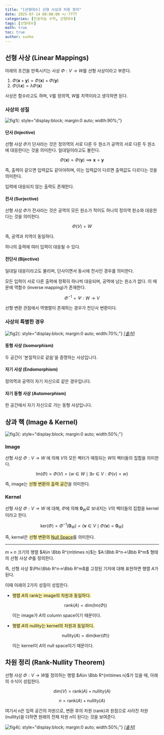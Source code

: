 ```yaml
---
title: "[선형대수] 선형 사상과 차원 정리"
date: 2025-07-14 00:00:00 +/-TTTT
categories: [인공지능 수학, 선형대수]
tags: [선형대수]
math: true
toc: true
author: sunho
---
```


## 선형 사상 (Linear Mappings)

아래의 조건을 만족시키는 사상 $\Phi : V\to W$를 선형 사상이라고 부른다.

1. $\Phi(\mathbf{x}+\mathbf{y})=\Phi(\mathbf{x})+\Phi(\mathbf{y})$
2. $\Phi (\lambda \mathbf{x})=\lambda \Phi (\mathbf{x})$

사상은 함수라고도 하며, $V$를 정의역, $W$를 치역이라고 생각하면 된다.

### 사상의 성질

![fig1](mlm/10-1.png){: style="display:block; margin:0 auto; width:90%;"}

#### 단사 (Injective)

선형 사상 $\Phi$가 단사라는 것은 정의역의 서로 다른 두 원소가 공역의 서로 다른 두 원소에 대응한다는 것을 의미한다. 일대일이라고도 불린다.

$$
\Phi (\mathbf{x})=\Phi (\mathbf{y})\implies\mathbf{x}=\mathbf{y}
$$

즉, 출력이 같으면 입력값도 같아야하며, 이는 입력값이 다르면 출력값도 다르다는 것을 의미한다.

입력에 대응되지 않는 출력도 존재한다.
  
#### 전사 (Surjective)

선형 사상 $\Phi$가 전사라는 것은 공역의 모든 원소가 적어도 하나의 정의역 원소와 대응한다는 것을 의미한다.

$$
\Phi (V)=W
$$

즉, 공역과 치역이 동일하다.

하나의 출력에 여러 입력이 대응될 수 있다.
  
#### 전단사 (Bijective)

일대일 대응이라고도 불리며, 단사이면서 동시에 전사인 경우를 의미한다.

모든 입력이 서로 다른 출력에 정확히 하나씩 대응되며, 공역에 남는 원소가 없다. 이 때문에 역함수 (inverse mapping)가 존재한다.

$$
\Phi^{-1}=\Psi:W\to V
$$

선형 변환 관점에서 역행렬이 존재하는 경우가 전단사 변환이다.

### 사상의 특별한 경우

![fig2](mlm/10-2.png){: style="display:block; margin:0 auto; width:70%;"}
_[[출처]](https://math.stackexchange.com/questions/1510769/difference-between-epimorphism-isomorphism-endomorphism-and-automorphism-with)_

#### 동형 사상 (Isomorphism)

두 공간이 '본질적으로 같음'을 증명하는 사상입니다.

#### 자기 사상 (Endomorphism)

정의역과 공역이 자기 자신으로 같은 경우입니다.

#### 자기 동형 사상 (Automorphism)

한 공간에서 자기 자신으로 가는 동형 사상입니다.

## 상과 핵 (Image & Kernel)

![fig3](mlm/10-3.png){: style="display:block; margin:0 auto; width:50%;"}

### Image

선형 사상 $\Phi : V → W$ 에 의해 $V$의 모든 벡터가 매핑되는 $W$의 벡터들의 집합을 의미한다.

$$
\text{Im}(\Phi)=\Phi(V)=
\lbrace w\in W\mid\exists v\in V:\Phi(v)=w
\rbrace
$$

즉, image는 <span style="background-color:#fff5b1">선형 변환의 출력 공간</span>을 의미한다.

### Kernel

선형 사상 $\Phi : V → W$ 에 대해, $\Phi$에 의해 $\mathbf{0}_W$로 보내지는 $V$의 벡터들의 집합을 kernel이라고 한다.

$$
\text{ker}(\Phi)=\Phi^{-1}(\mathbf{0}_W)=
\lbrace
\mathbf{v}\in V\mid\Phi(\mathbf{v})=\mathbf{0}_W
\rbrace
$$

즉, kernel은 <span style="background-color:#fff5b1">선형 변환의 [Null Space](https://suniverse77.github.io/posts/Matrix-Space/#영공간-null-space)</span>를 의미한다.

---

$m\times n$ 크기의 행렬 $A\in \Bbb R^{m\times n}$는 $A:\Bbb R^n→\Bbb R^m$ 형태의 선형 사상 $\Phi$를 정의한다.

즉, 선형 사상 $\Phi:\Bbb R^n→\Bbb R^m$를 고정된 기저에 대해 표현하면 행렬 $A$가 된다.

이때 아래의 2가지 성질이 성립한다.

- <span style="background-color:#fff5b1">행렬 $A$의 rank는 image의 차원과 동일하다.</span>

    $$
    \text{rank}(A)=\text{dim}(\text{Im}(\Phi))
    $$

    이는 image가 $A$의 column space이기 때문이다.

- <span style="background-color:#fff5b1">행렬 $A$의 nullity는 kernel의 차원과 동일하다.</span>

    $$
    \text{nullity}(A)=\text{dim}(\text{ker}(\Phi))
    $$

    이는 kernel이 $A$의 null space이기 때문이다.

## 차원 정리 (Rank-Nullity Theorem)

선형 사상 $\Phi : V → W$를 정의하는 행렬 $A\in \Bbb R^{m\times n}$가 있을 때, 아래의 수식이 성립한다.

$$
\text{dim}(V)=\text{rank}(A)+\text{nullity}(A)
$$

$$
n=\text{rank}(A)+\text{nullity}(A)
$$

여기서 $n$은 입력 공간의 차원으로, 변환 후의 차원 (rank)과 원점으로 사라진 차원 (nullity)을 더하면 원래의 전체 차원 $n$이 된다는 것을 보여준다.

![fig4](mlm/10-4.png){: style="display:block; margin:0 auto; width:50%;"}
_[[출처]](https://ko.wikipedia.org/wiki/%ED%8C%8C%EC%9D%BC:Rank-nullity.svg)_

